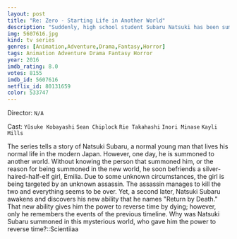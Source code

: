 ```yaml
---
layout: post
title: "Re: Zero - Starting Life in Another World"
description: "Suddenly, high school student Subaru Natsuki has been summoned to another world on the way back from the convenience store. With the biggest crisis of his life being summoned to another world, and with no sign of the one who summoned him, things become even worse when he is attacked. But when he is saved by a mysterious, silver-haired girl with a fairy cat, Subaru cooperates with her to return the favor. When they finally manage to get a clue, Subaru and the girl are attacked and killed by someone. Subaru the.."
img: 5607616.jpg
kind: tv series
genres: [Animation,Adventure,Drama,Fantasy,Horror]
tags: Animation Adventure Drama Fantasy Horror 
year: 2016
imdb_rating: 8.0
votes: 8155
imdb_id: 5607616
netflix_id: 80131659
color: 533747
---
```

Director: `N/A`  

Cast: `Yûsuke Kobayashi` `Sean Chiplock` `Rie Takahashi` `Inori Minase` `Kayli Mills` 

The series tells a story of Natsuki Subaru, a normal young man that lives his normal life in the modern Japan. However, one day, he is summoned to another world. Without knowing the person that summoned him, or the reason for being summoned in the new world, he soon befriends a silver-haired-half-elf girl, Emilia. Due to some unknown circumstances, the girl is being targeted by an unknown assassin. The assassin manages to kill the two and everything seems to be over. Yet, a second later, Natsuki Subaru awakens and discovers his new ability that he names "Return by Death." That new ability gives him the power to reverse time by dying; however, only he remembers the events of the previous timeline. Why was Natsuki Subaru summoned in this mysterious world, who gave him the power to reverse time?::Scientiiaa